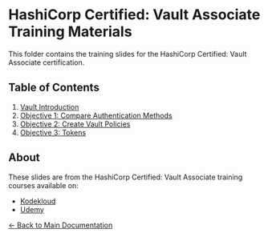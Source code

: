 # HashiCorp Certified: Vault Associate Training Materials

This folder contains the training slides for the HashiCorp Certified: Vault Associate certification.

## Table of Contents

1. [Vault Introduction](0-Vault-Introduction.pdf)
2. [Objective 1: Compare Authentication Methods](Objective-1-Compare-Authentication-Methods.pdf)
3. [Objective 2: Create Vault Policies](Objective-2-Create-Vault-policies.pdf)
4. [Objective 3: Tokens](Objective-3-Tokens.pdf)

## About

These slides are from the HashiCorp Certified: Vault Associate training courses available on:
- [Kodekloud](https://kodekloud.com/courses/hashicorp-certified-vault-associate-certification/)
- [Udemy](https://www.udemy.com/course/hashicorp-vault/)

[← Back to Main Documentation](../README.md)

